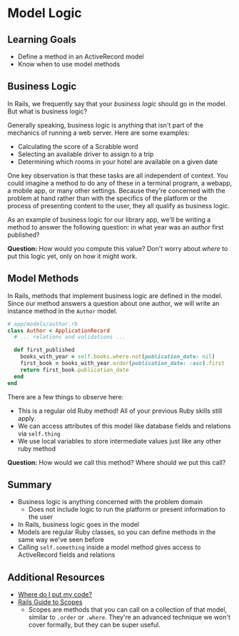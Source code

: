 # Model Logic

## Learning Goals

- Define a method in an ActiveRecord model
- Know when to use model methods

## Business Logic

In Rails, we frequently say that your _business logic_ should go in the model. But what is business logic?

Generally speaking, business logic is anything that isn't part of the mechanics of running a web server. Here are some examples:

- Calculating the score of a Scrabble word
- Selecting an available driver to assign to a trip
- Determining which rooms in your hotel are available on a given date

One key observation is that these tasks are all independent of context. You could imagine a method to do any of these in a terminal program, a webapp, a mobile app, or many other settings. Because they're concerned with the problem at hand rather than with the specifics of the platform or the process of presenting content to the user, they all qualify as business logic.

As an example of business logic for our library app, we'll be writing a method to answer the following question: in what year was an author first published?

**Question:** How would you compute this value? Don't worry about _where_ to put this logic yet, only on how it might work.

## Model Methods

In Rails, methods that implement business logic are defined in the model. Since our method answers a question about one author, we will write an instance method in the `Author` model.

```ruby
# app/models/author.rb
class Author < ApplicationRecord
  # ... relations and validations ...

  def first_published
    books_with_year = self.books.where.not(publication_date: nil)
    first_book = books_with_year.order(publication_date: :asc).first
    return first_book.publication_date
  end
end
```

There are a few things to observe here:
- This is a regular old Ruby method! All of your previous Ruby skills still apply.
- We can access attributes of this model like database fields and relations via `self.thing`
- We use local variables to store intermediate values just like any other ruby method

**Question:** How would we call this method? Where should we put this call?

## Summary

- Business logic is anything concerned with the problem domain
    - Does not include logic to run the platform or present information to the user
- In Rails, business logic goes in the model
- Models are regular Ruby classes, so you can define methods in the same way we've seen before
- Calling `self.something` inside a model method gives access to ActiveRecord fields and relations

## Additional Resources

- [Where do I put my code?](http://codefol.io/posts/Where-Do-I-Put-My-Code)
- [Rails Guide to Scopes](http://guides.rubyonrails.org/active_record_querying.html#scopes)
    - Scopes are methods that you can call on a collection of that model, similar to `.order` or `.where`. They're an advanced technique we won't cover formally, but they can be super useful.
